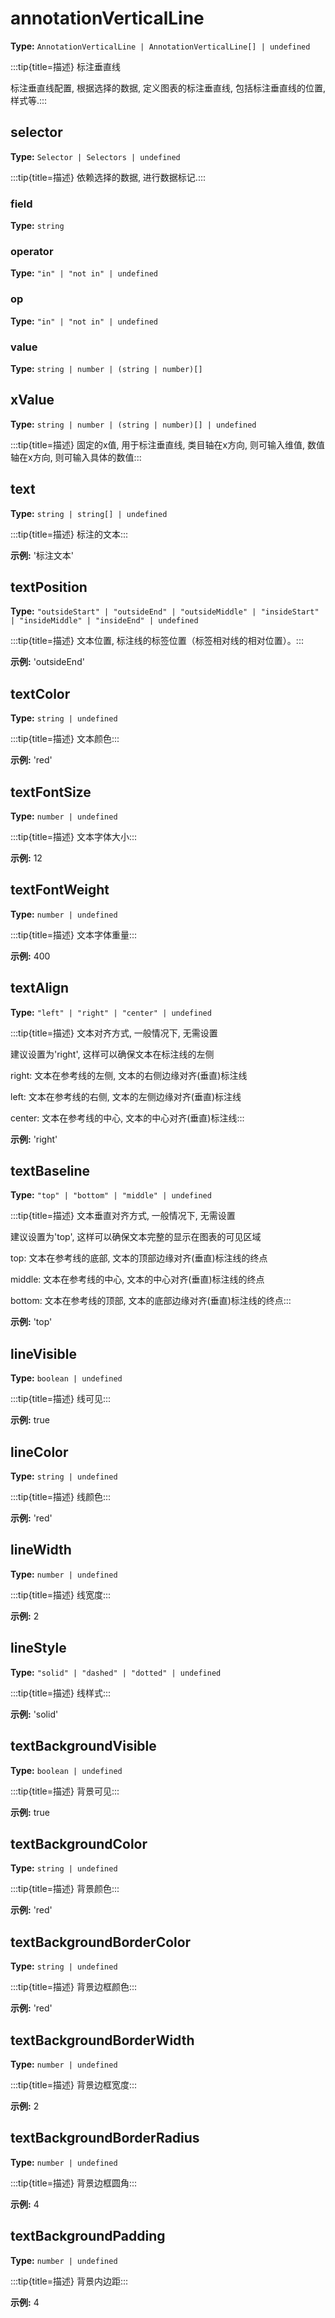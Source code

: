 # annotationVerticalLine

**Type:** `AnnotationVerticalLine | AnnotationVerticalLine[] | undefined`

:::tip{title=描述}
标注垂直线



标注垂直线配置, 根据选择的数据, 定义图表的标注垂直线, 包括标注垂直线的位置, 样式等.:::


 


## selector

**Type:** `Selector | Selectors | undefined`

:::tip{title=描述}
依赖选择的数据, 进行数据标记.:::


 


### field

**Type:** `string`

### operator

**Type:** `"in" | "not in" | undefined`

### op

**Type:** `"in" | "not in" | undefined`

### value

**Type:** `string | number | (string | number)[]`

## xValue

**Type:** `string | number | (string | number)[] | undefined`

:::tip{title=描述}
固定的x值, 用于标注垂直线, 类目轴在x方向, 则可输入维值, 数值轴在x方向, 则可输入具体的数值:::


 

## text

**Type:** `string | string[] | undefined`

:::tip{title=描述}
标注的文本:::


 

**示例:**
'标注文本'


 

## textPosition

**Type:** `"outsideStart" | "outsideEnd" | "outsideMiddle" | "insideStart" | "insideMiddle" | "insideEnd" | undefined`

:::tip{title=描述}
文本位置, 标注线的标签位置（标签相对线的相对位置）。:::


 

**示例:**
'outsideEnd'


 

## textColor

**Type:** `string | undefined`

:::tip{title=描述}
文本颜色:::


 

**示例:**
'red'


 

## textFontSize

**Type:** `number | undefined`

:::tip{title=描述}
文本字体大小:::


 

**示例:**
12


 

## textFontWeight

**Type:** `number | undefined`

:::tip{title=描述}
文本字体重量:::


 

**示例:**
400


 

## textAlign

**Type:** `"left" | "right" | "center" | undefined`

:::tip{title=描述}
文本对齐方式, 一般情况下, 无需设置

建议设置为'right', 这样可以确保文本在标注线的左侧

right: 文本在参考线的左侧, 文本的右侧边缘对齐(垂直)标注线

left: 文本在参考线的右侧, 文本的左侧边缘对齐(垂直)标注线

center: 文本在参考线的中心, 文本的中心对齐(垂直)标注线:::


 

**示例:**
'right'


 

## textBaseline

**Type:** `"top" | "bottom" | "middle" | undefined`

:::tip{title=描述}
文本垂直对齐方式, 一般情况下, 无需设置

建议设置为'top', 这样可以确保文本完整的显示在图表的可见区域

top: 文本在参考线的底部, 文本的顶部边缘对齐(垂直)标注线的终点

middle: 文本在参考线的中心, 文本的中心对齐(垂直)标注线的终点

bottom: 文本在参考线的顶部, 文本的底部边缘对齐(垂直)标注线的终点:::


 

**示例:**
'top'


 

## lineVisible

**Type:** `boolean | undefined`

:::tip{title=描述}
线可见:::


 

**示例:**
true


 

## lineColor

**Type:** `string | undefined`

:::tip{title=描述}
线颜色:::


 

**示例:**
'red'


 

## lineWidth

**Type:** `number | undefined`

:::tip{title=描述}
线宽度:::


 

**示例:**
2


 

## lineStyle

**Type:** `"solid" | "dashed" | "dotted" | undefined`

:::tip{title=描述}
线样式:::


 

**示例:**
'solid'


 

## textBackgroundVisible

**Type:** `boolean | undefined`

:::tip{title=描述}
背景可见:::


 

**示例:**
true


 

## textBackgroundColor

**Type:** `string | undefined`

:::tip{title=描述}
背景颜色:::


 

**示例:**
'red'


 

## textBackgroundBorderColor

**Type:** `string | undefined`

:::tip{title=描述}
背景边框颜色:::


 

**示例:**
'red'


 

## textBackgroundBorderWidth

**Type:** `number | undefined`

:::tip{title=描述}
背景边框宽度:::


 

**示例:**
2


 

## textBackgroundBorderRadius

**Type:** `number | undefined`

:::tip{title=描述}
背景边框圆角:::


 

**示例:**
4


 

## textBackgroundPadding

**Type:** `number | undefined`

:::tip{title=描述}
背景内边距:::


 

**示例:**
4


 

